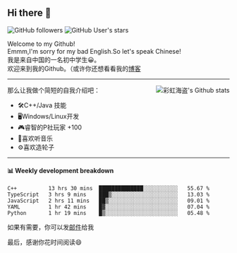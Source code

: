 ## Hi there 👋

![GitHub followers](https://img.shields.io/github/followers/mingmoe?style=social)
![GitHub User's stars](https://img.shields.io/github/stars/GOSCPS?style=social)

Welcome to my Github!  
Emmm,I'm sorry for my bad English.So let's speak Chinese!  
我是来自中国的一名初中学生😀。  
欢迎来到我的Github。（或许你还想看看我的[博客](https://blog.kawayi.moe/)
<hr>

<div align="right"><img alt="彩虹海盗's Github stats" align="right" src="https://github-readme-stats.vercel.app/api?username=mingmoe"/></div>

那么让我做个简短的自我介绍吧：  
+ 🛠️C++/Java 技能  
+ 🖥️Windows/Linux开发  
+ 🎮睿智的P社玩家 +100  
+ 🎵喜欢听音乐  
+ ⚙️喜欢造轮子
<hr>

#### 📊 Weekly development breakdown
<!--START_SECTION:waka-->
```text
C++          13 hrs 30 mins  ██████████████░░░░░░░░░░░   55.67 % 
TypeScript   3 hrs 9 mins    ███▒░░░░░░░░░░░░░░░░░░░░░   13.03 % 
JavaScript   2 hrs 11 mins   ██▒░░░░░░░░░░░░░░░░░░░░░░   09.01 % 
YAML         1 hr 42 mins    █▓░░░░░░░░░░░░░░░░░░░░░░░   07.04 % 
Python       1 hr 19 mins    █▒░░░░░░░░░░░░░░░░░░░░░░░   05.48 % 
```
<!--END_SECTION:waka-->

如果有需要，你可以发[邮件](mailto:me@kawayi.moe)给我

最后，感谢你花时间阅读😄

